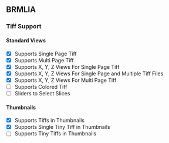 ## BRMLIA
### Tiff Support

#### Standard Views
- [x] Supports Single Page Tiff
- [x] Supports Multi Page Tiff
- [x] Supports X, Y, Z Views For Single Page Tiff
- [x] Supports X, Y, Z Views For Single Page and Multiple Tiff Files
- [x] Supports X, Y, Z Views For Multi Page Tiff
- [ ] Supports Colored Tiff
- [ ] Sliders to Select Slices

#### Thumbnails
- [x] Supports Tiffs in Thumbnails
- [x] Supports Single Tiny Tiff in Thumbnails
- [ ] Supports Tiny Tiffs in Thumbnails